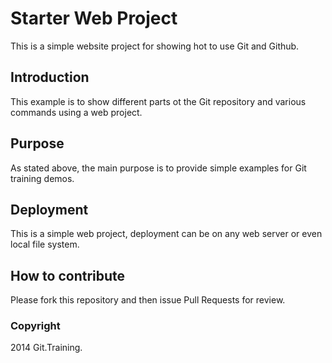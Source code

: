 # Starter Web Project

This is a simple website project for showing hot to use Git and Github. 

## Introduction

This example is to show different parts ot the Git repository and various commands using a web project.

## Purpose

As stated above, the main purpose is to provide simple examples for Git training demos. 

## Deployment

This is a simple web project, deployment can be on any web server or even local file system.

## How to contribute

Please fork this repository and then issue Pull Requests for review.

### Copyright

2014 Git.Training.